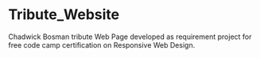 # Tribute_Website
Chadwick Bosman tribute Web Page developed as requirement project  for free code camp certification on Responsive Web Design.
